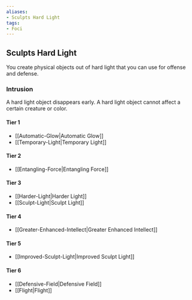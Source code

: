 ```yaml
---
aliases:
- Sculpts Hard Light
tags:
- Foci
---
```


  
## Sculpts Hard Light  
You create physical objects out of hard light that you can use for offense and defense.  
 ### Intrusion  
A hard light object disappears early. A hard light object cannot affect a certain creature or color.   
#### Tier 1    
* [[Automatic-Glow|Automatic Glow]]  
* [[Temporary-Light|Temporary Light]]  
#### Tier 2    
* [[Entangling-Force|Entangling Force]]  
#### Tier 3    
  - [[Harder-Light|Harder Light]]  
  - [[Sculpt-Light|Sculpt Light]]  
#### Tier 4    
* [[Greater-Enhanced-Intellect|Greater Enhanced Intellect]]  
#### Tier 5    
* [[Improved-Sculpt-Light|Improved Sculpt Light]]  
#### Tier 6    
  - [[Defensive-Field|Defensive Field]]  
  - [[Flight|Flight]]